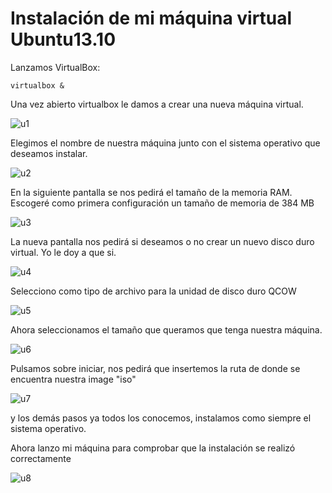 Instalación de mi máquina virtual Ubuntu13.10
=============================================

Lanzamos VirtualBox:

    virtualbox &
    
Una vez abierto virtualbox le damos a crear una nueva máquina virtual.

![u1](https://dl.dropbox.com/s/i4yexop4ow62de4/v1.png)

Elegimos el nombre de nuestra máquina junto con el sistema operativo que deseamos instalar.

![u2](https://dl.dropbox.com/s/wf03u5w0wwkeemr/u1.png)

En la siguiente pantalla se nos pedirá el tamaño de la memoria RAM. Escogeré como primera configuración un tamaño de 
memoria de 384 MB

![u3](https://dl.dropbox.com/s/zxa2c8ixn5tjmhe/u3.png)

La nueva pantalla nos pedirá si deseamos o no crear un nuevo disco duro virtual. Yo le doy a que si.

![u4](https://dl.dropbox.com/s/yrxytsn881ba24s/u4.png)

Selecciono como tipo de archivo para la unidad de disco duro QCOW

![u5](https://dl.dropbox.com/s/eklfu2wpoo6jwph/u5.png)

Ahora seleccionamos el tamaño que queramos que tenga nuestra máquina.

![u6](https://dl.dropbox.com/s/50v7pbfsrf7yh1s/uTamano.png)

Pulsamos sobre iniciar, nos pedirá que insertemos la ruta de donde se encuentra nuestra image "iso" 

![u7](https://dl.dropbox.com/s/bwv8wrpq8apxjb6/u7.png)

y los demás pasos ya todos los conocemos, instalamos como siempre el sistema operativo. 

Ahora lanzo mi máquina para comprobar que la instalación se realizó correctamente

![u8]()

